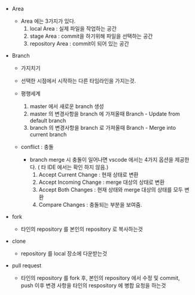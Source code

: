 - Area

  - Area 에는 3가지가 있다.
    1. local Area : 실제 파일을 작업하는 공간
    2. stage Area : commit을 하기위해 파일을 선택하는 공간
    3. repository Area : commit이 되어 있는 공간

- Branch

  - 가지치기
  - 선택한 시점에서 시작하는 다른 타임라인을 가지는것.
  - 평행세계

    1. master 에서 새로운 branch 생성
    2. master 의 변경사항을 branch 에 가져올때 Branch - Update from default branch
    3. branch 의 변경사항을 branch 로 가져올때 Branch - Merge into current branch

  - conflict : 충돌
    - branch merge 시 충돌이 일어나면 vscode 에서는 4가지 옵션을 제공한다. ( 타 IDE 에서는 확인 하지 않음.)
      1. Accept Current Change : 현재 상태로 변환
      2. Accept Incoming Change : merge 대상의 상태로 변환
      3. Accept Both Changes : 현재 상태와 merge 대상의 상태를 모두 변환
      4. Compare Changes : 충돌되는 부분을 보여줌.

- fork

  - 타인의 repository 를 본인의 repository 로 복사하는것

- clone

  - repository 를 local 장소에 다운받는것

- pull request
  - 타인의 repository 를 fork 후, 본인의 repository 에서 수정 및 commit, push 이후 변경 사항을 타인의 respository 에 병합 요청을 하는것
